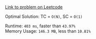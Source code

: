[Link to problem on Leetcode](https://leetcode.com/problems/minimum-depth-of-binary-tree/)


Optimal Solution: TC = `O(N)`, SC = `O(1)`

Runtime: `403 ms`, faster than `43.97%` <br>
Memory Usage: `146.3 MB`, less than `10.81%`<br>